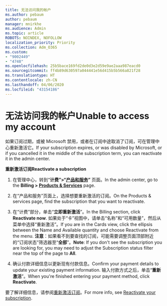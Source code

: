 ```yaml
---
title: 无法访问我的帐户
ms.author: pebaum
author: pebaum
manager: mnirkhe
ms.audience: Admin
ms.topic: article
ROBOTS: NOINDEX, NOFOLLOW
localization_priority: Priority
ms.collection: Adm_O365
ms.custom:
- "9002449"
- "4748"
ms.openlocfilehash: 25b5bace169fd2de0d3e2d59e9ae2aaa987eacd0
ms.sourcegitcommit: ff4b89d630597a044441e56d415b5b566a821f28
ms.translationtype: HT
ms.contentlocale: zh-CN
ms.lasthandoff: 04/06/2020
ms.locfileid: "43154186"
---
```

# <a name="unable-to-access-my-account"></a><span data-ttu-id="f592a-102">无法访问我的帐户</span><span class="sxs-lookup"><span data-stu-id="f592a-102">Unable to access my account</span></span>

<span data-ttu-id="f592a-103">如果订阅过期，或被 Microsoft 禁用，或者在订阅中途取消了订阅，可在管理中心重新激活它。</span><span class="sxs-lookup"><span data-stu-id="f592a-103">If your subscription expires, or was disabled by Microsoft, or if you cancelled it in the middle of the subscription term, you can reactivate it in the admin center.</span></span>

<span data-ttu-id="f592a-104">**重新激活订阅**</span><span class="sxs-lookup"><span data-stu-id="f592a-104">**Reactivate a subscription**</span></span>

1. <span data-ttu-id="f592a-105">在管理中心，转到“**计费”>“[产品和服务](https://go.microsoft.com/fwlink/p/?linkid=842054)”** 页面。</span><span class="sxs-lookup"><span data-stu-id="f592a-105">In the admin center, go to the **Billing > [Products & Services](https://go.microsoft.com/fwlink/p/?linkid=842054)** page.</span></span>

2. <span data-ttu-id="f592a-106">在“产品和服务”页面上，选择想要重新激活的订阅。</span><span class="sxs-lookup"><span data-stu-id="f592a-106">On the Products & services page, find the subscription that you want to reactivate.</span></span>

3. <span data-ttu-id="f592a-107">在“计费”部分，单击“**立即重新激活**”。</span><span class="sxs-lookup"><span data-stu-id="f592a-107">In the Billing section, click **Reactivate now**.</span></span>  <span data-ttu-id="f592a-108">如果处于“卡”视图中，请单击“名称”和“可用数量”，然后从菜单中选择“重新激活”。</span><span class="sxs-lookup"><span data-stu-id="f592a-108">If you are in the Cards view, click the ellipsis between the Name and Available quantity and choose Reactivate from the menu.</span></span> <span data-ttu-id="f592a-109">**注意**：如果看不到要查找的订阅，可能需要调整页面顶部附近的“订阅状态”筛选器至“**全部**”。</span><span class="sxs-lookup"><span data-stu-id="f592a-109">**Note**: If you don't see the subscription you are looking for, you may need to adjust the Subscription status filter near the top of the page to **All**.</span></span>

4. <span data-ttu-id="f592a-110">确认付款详细信息以更新现有付款信息。</span><span class="sxs-lookup"><span data-stu-id="f592a-110">Confirm your payment details to update your existing payment information.</span></span> <span data-ttu-id="f592a-111">输入付款方式之后，单击“**重新激活**”。</span><span class="sxs-lookup"><span data-stu-id="f592a-111">When you're finished entering your payment method, click **Reactivate**.</span></span>

<span data-ttu-id="f592a-112">要了解详细信息，请参阅[重新激活订阅](https://docs.microsoft.com/office365/admin/subscriptions-and-billing/reactivate-your-subscription)。</span><span class="sxs-lookup"><span data-stu-id="f592a-112">For more info, see [Reactivate your subscription](https://docs.microsoft.com/office365/admin/subscriptions-and-billing/reactivate-your-subscription).</span></span>
